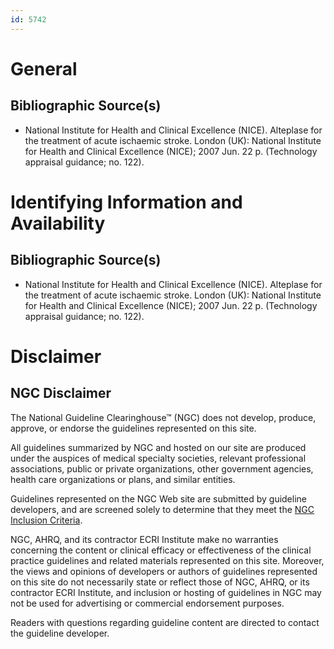 ```yaml
---
id: 5742
---
```


# General

## Bibliographic Source(s)

- National Institute for Health and Clinical Excellence (NICE). Alteplase for the treatment of acute ischaemic stroke. London (UK): National Institute for Health and Clinical Excellence (NICE); 2007 Jun. 22 p. (Technology appraisal guidance; no. 122).

# Identifying Information and Availability

## Bibliographic Source(s)

- National Institute for Health and Clinical Excellence (NICE). Alteplase for the treatment of acute ischaemic stroke. London (UK): National Institute for Health and Clinical Excellence (NICE); 2007 Jun. 22 p. (Technology appraisal guidance; no. 122).

# Disclaimer

## NGC Disclaimer

The National Guideline Clearinghouse™ (NGC) does not develop, produce, approve, or endorse the guidelines represented on this site.

All guidelines summarized by NGC and hosted on our site are produced under the auspices of medical specialty societies, relevant professional associations, public or private organizations, other government agencies, health care organizations or plans, and similar entities.

Guidelines represented on the NGC Web site are submitted by guideline developers, and are screened solely to determine that they meet the [NGC Inclusion Criteria](/help-and-about/summaries/inclusion-criteria).

NGC, AHRQ, and its contractor ECRI Institute make no warranties concerning the content or clinical efficacy or effectiveness of the clinical practice guidelines and related materials represented on this site. Moreover, the views and opinions of developers or authors of guidelines represented on this site do not necessarily state or reflect those of NGC, AHRQ, or its contractor ECRI Institute, and inclusion or hosting of guidelines in NGC may not be used for advertising or commercial endorsement purposes.

Readers with questions regarding guideline content are directed to contact the guideline developer.

